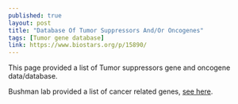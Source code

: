 ```yaml
---
published: true
layout: post
title: "Database Of Tumor Suppressors And/Or Oncogenes"
tags: [Tumor gene database]
link: https://www.biostars.org/p/15890/
---
```


This page provided a list of Tumor suppressors gene and oncogene data/database.

Bushman lab provided a list of cancer related genes, [see here](http://www.bushmanlab.org/links/genelists).
